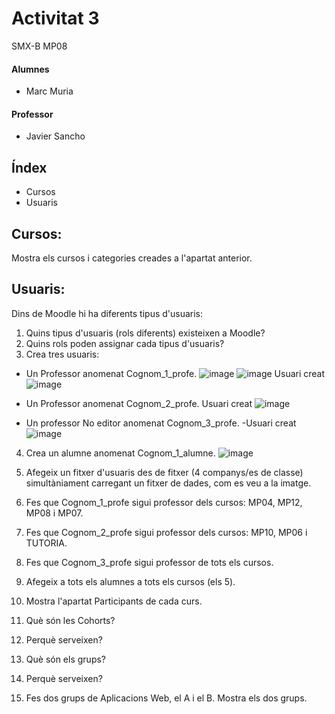 # Activitat 3
SMX-B MP08

####  Alumnes
* Marc Muria 


#### Professor
* Javier Sancho 


## Índex 
* Cursos
* Usuaris

## Cursos:

Mostra els cursos i categories creades a l'apartat anterior.

## Usuaris:

Dins de Moodle hi ha diferents tipus d'usuaris:

1. Quins tipus d'usuaris (rols diferents) existeixen a Moodle?
2. Quins rols poden assignar cada tipus d'usuaris?
3. Crea tres usuaris:
  - Un Professor anomenat Cognom_1_profe.
  ![image](https://user-images.githubusercontent.com/114423194/207125498-c72fa8ff-b5ae-4c20-a7a3-f6befe8a9812.png)
  ![image](https://user-images.githubusercontent.com/114423194/207124902-20f88c92-623b-4ee5-b4f3-9684a2be4381.png)
  Usuari creat
  ![image](https://user-images.githubusercontent.com/114423194/207126079-936c0afd-2e55-4f1e-b16a-f9a4befde164.png)

  - Un Professor anomenat Cognom_2_profe.
  Usuari creat
  ![image](https://user-images.githubusercontent.com/114423194/207126203-7bf3fbfe-7721-4480-bfc1-c773b9b56f6c.png)

  - Un professor No editor anomenat Cognom_3_profe.
  -Usuari creat
  ![image](https://user-images.githubusercontent.com/114423194/207126793-dfdba803-1e55-40cb-bc82-c47da40cfba9.png)

4.  Crea un alumne anomenat Cognom_1_alumne.
  ![image](https://user-images.githubusercontent.com/114423194/208476550-aef9dccb-9b18-4747-ba56-225d5b69e52a.png)

5.  Afegeix un fitxer d'usuaris des de fitxer (4 companys/es de classe) simultàniament carregant un fitxer de dades, com es veu a la imatge.



6. Fes que Cognom_1_profe sigui professor dels cursos: MP04, MP12, MP08 i MP07.
7. Fes que Cognom_2_profe sigui professor dels cursos: MP10, MP06 i TUTORIA.
8. Fes que Cognom_3_profe sigui professor de tots els cursos.
9. Afegeix a tots els alumnes a tots els cursos (els 5).
10. Mostra l'apartat Participants de cada curs.
11. Què són les Cohorts? 
12. Perquè serveixen?
13. Què són els grups?
14. Perquè serveixen?
15. Fes dos grups de Aplicacions Web, el A i el B. Mostra els dos grups.
